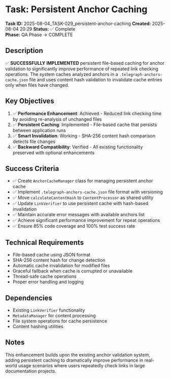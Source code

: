 # Task: Persistent Anchor Caching

**Task ID:** 2025-08-04_TASK-029_persistent-anchor-caching
**Created:** 2025-08-04 20:29
**Status:** ✅ Complete  
**Phase:** QA Phase → COMPLETE

## Description

✅ **SUCCESSFULLY IMPLEMENTED** persistent file-based caching for anchor validation to significantly improve performance of repeated link checking operations. The system caches analyzed anchors in a `.telegraph-anchors-cache.json` file and uses content hash validation to invalidate cache entries only when files have changed.

## Key Objectives

1. ✅ **Performance Enhancement**: Achieved - Reduced link checking time by avoiding re-analysis of unchanged files
2. ✅ **Persistent Caching**: Implemented - File-based cache that persists between application runs
3. ✅ **Smart Invalidation**: Working - SHA-256 content hash comparison detects file changes
4. ✅ **Backward Compatibility**: Verified - All existing functionality preserved with optional enhancements

## Success Criteria

- ✅ Create `AnchorCacheManager` class for managing persistent anchor cache
- ✅ Implement `.telegraph-anchors-cache.json` file format with versioning
- ✅ Move `calculateContentHash` to `ContentProcessor` as shared utility
- ✅ Update `LinkVerifier` to use persistent cache with hash-based invalidation
- ✅ Maintain accurate error messages with available anchors list
- ✅ Achieve significant performance improvement for repeat operations
- ✅ Ensure 85% code coverage and 100% test success rate

## Technical Requirements

- File-based cache using JSON format
- SHA-256 content hash for change detection
- Automatic cache invalidation for modified files
- Graceful fallback when cache is corrupted or unavailable
- Thread-safe cache operations
- Proper error handling and logging

## Dependencies

- Existing `LinkVerifier` functionality
- `MetadataManager` for content processing
- File system operations for cache persistence
- Content hashing utilities

## Notes

This enhancement builds upon the existing anchor validation system, adding persistent caching to dramatically improve performance in real-world usage scenarios where users repeatedly check links in large documentation projects.